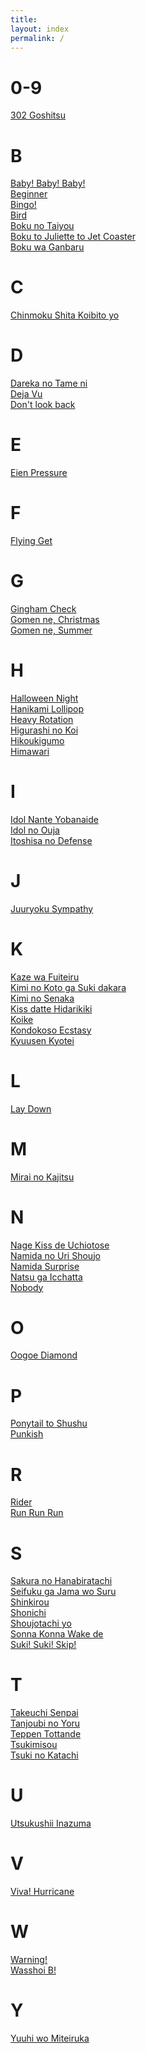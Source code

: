 ```yaml
---
title:
layout: index
permalink: /
---
```

# 0-9
[302 Goshitsu](/302goshitsu)
# B
[Baby! Baby! Baby!](/babybabybaby)<br>
[Beginner](/beginner)<br>
[Bingo!](/bingo)<br>
[Bird](/bird)<br>
[Boku no Taiyou](/bokunotaiyou)<br>
[Boku to Juliette to Jet Coaster](/bokutojuliettetojetcoaster)<br>
[Boku wa Ganbaru](/bokuwaganbaru)
# C
[Chinmoku Shita Koibito yo](/chinmokushitakoibitoyo)
# D
[Dareka no Tame ni](/darekanotameni)<br>
[Deja Vu](/dejavu)<br>
[Don't look back](/dontlookback)
# E
[Eien Pressure](/eienpressure)
# F
[Flying Get](/flyingget)
# G
[Gingham Check](/ginghamcheck)<br>
[Gomen ne, Christmas](/gomennechristmas)<br>
[Gomen ne, Summer](/gomennesummer)
# H
[Halloween Night](/halloweennight)<br>
[Hanikami Lollipop](/hanikamilollipop)<br>
[Heavy Rotation](/heavyrotation)<br>
[Higurashi no Koi](/higurashinokoi)<br>
[Hikoukigumo](/hikoukigumo)<br>
[Himawari](/himawari)
# I
[Idol Nante Yobanaide](/idolnanteyobanaide)<br>
[Idol no Ouja](/idolnoouja)<br>
[Itoshisa no Defense](/itoshisanodefense)
# J
[Juuryoku Sympathy](/juuryokusympathy)
# K
[Kaze wa Fuiteiru](/kazewafuiteiru)<br>
[Kimi no Koto ga Suki dakara](/kiminokotogasukidakara)<br>
[Kimi no Senaka](/kiminosenaka)<br>
[Kiss datte Hidarikiki](/kissdattehidarikiki)<br>
[Koike](/koike)<br>
[Kondokoso Ecstasy](/kondokosoecstasy)<br>
[Kyuusen Kyotei](/kyuusenkyotei)
# L
[Lay Down](/laydown)
# M
[Mirai no Kajitsu](mirainokajitsu)
# N
[Nage Kiss de Uchiotose](/nagekissdeuchiotose)<br>
[Namida no Uri Shoujo](/namidanourishoujo)<br>
[Namida Surprise](/namidasurprise)<br>
[Natsu ga Icchatta](/natsugaicchatta)<br>
[Nobody](/nobody)
# O
[Oogoe Diamond](/oogoediamond)
# P
[Ponytail to Shushu](/ponytailtoshushu)<br>
[Punkish](/punkish)
# R
[Rider](/rider)<br>
[Run Run Run](/runrunrun)
# S
[Sakura no Hanabiratachi](/sakuranohanabiratachi)<br>
[Seifuku ga Jama wo Suru](/seifukugajamawosuru)<br>
[Shinkirou](/shinkirou)<br>
[Shonichi](/shonichi)<br>
[Shoujotachi yo](/shoujotachiyo)<br>
[Sonna Konna Wake de](/sonnakonnawakede)<br>
[Suki! Suki! Skip!](/sukisukiskip)
# T
[Takeuchi Senpai](/takeuchisenpai)<br>
[Tanjoubi no Yoru](/tanjoubinoyoru)<br>
[Teppen Tottande](/teppentottande)<br>
[Tsukimisou](/tsukimisou)<br>
[Tsuki no Katachi](/tsukinokatachi)
# U
[Utsukushii Inazuma](/utsukushiiinazuma)
# V
[Viva! Hurricane](/vivahurricane)
# W
[Warning!](/warning)<br>
[Wasshoi B!](/wasshoib)
# Y
[Yuuhi wo Miteiruka](/yuuhiwomiteiruka)
